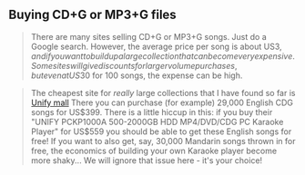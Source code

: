 
##  Buying CD+G or MP3+G files 


> There are many sites selling CD+G or MP3+G songs.
Just do a Google search. However, the average price
per song is about US$3, and if you want to build up a
large collection that can become very expensive.
Some sites will give discounts for larger volume purchases,
but even at US$30 for 100 songs, the expense can be high.


> The cheapest site for _really_ large collections
that I have found so far is [Unify mall](http://www.unifymall.com) There you can purchase (for example) 29,000 English
CDG songs for US$399. There is a little hiccup in this:
if you buy their "UNIFY PCKP1000A 500-2000GB
HDD MP4/DVD/CDG PC Karaoke Player" for US$559 you should
be able to get these English songs for free! If you want
to also get, say, 30,000 Mandarin songs thrown in for free,
the economics
of building your own Karaoke player become more shaky...
We will ignore that issue here - it's your choice!
